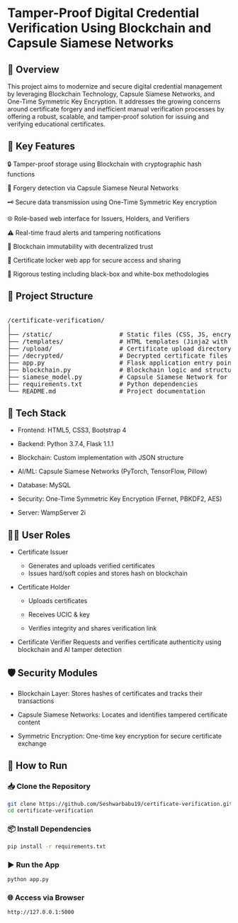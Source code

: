 
# Tamper-Proof Digital Credential Verification Using Blockchain and Capsule Siamese Networks

## 📜 Overview

This project aims to modernize and secure digital credential management by leveraging Blockchain Technology, Capsule Siamese Networks, and One-Time Symmetric Key Encryption. It addresses the growing concerns around certificate forgery and inefficient manual verification processes by offering a robust, scalable, and tamper-proof solution for issuing and verifying educational certificates.

## 🧠 Key Features

🔒 Tamper-proof storage using Blockchain with cryptographic hash functions

🤖 Forgery detection via Capsule Siamese Neural Networks

🗝️ Secure data transmission using One-Time Symmetric Key encryption

🌐 Role-based web interface for Issuers, Holders, and Verifiers

⚠️ Real-time fraud alerts and tampering notifications

🔄 Blockchain immutability with decentralized trust

📲 Certificate locker web app for secure access and sharing

🧪 Rigorous testing including black-box and white-box methodologies

## 📁 Project Structure

<pre lang="bash"> 
/certificate-verification/
│
├── /static/                  # Static files (CSS, JS, encrypted files)
├── /templates/               # HTML templates (Jinja2 with Flask)
├── /upload/                  # Certificate upload directory
├── /decrypted/               # Decrypted certificate files
├── app.py                    # Flask application entry point
├── blockchain.py             # Blockchain logic and structure
├── siamese_model.py          # Capsule Siamese Network for forgery detection
├── requirements.txt          # Python dependencies
└── README.md                 # Project documentation </pre>

## 🔧 Tech Stack
* Frontend: HTML5, CSS3, Bootstrap 4

* Backend: Python 3.7.4, Flask 1.1.1

* Blockchain: Custom implementation with JSON structure

* AI/ML: Capsule Siamese Networks (PyTorch, TensorFlow, Pillow)

* Database: MySQL

* Security: One-Time Symmetric Key Encryption (Fernet, PBKDF2, AES)

* Server: WampServer 2i

## 👨‍💼 User Roles
 * Certificate Issuer
    - Generates and uploads verified certificates
    - Issues hard/soft copies and stores hash on blockchain

* Certificate Holder
  - Uploads certificates

  - Receives UCIC & key

  - Verifies integrity and shares verification link

* Certificate Verifier
  Requests and verifies certificate authenticity using blockchain and AI tamper detection

## 🛡️ Security Modules
 * Blockchain Layer: Stores hashes of certificates and tracks their transactions

 * Capsule Siamese Networks: Locates and identifies tampered certificate content

 * Symmetric Encryption: One-time key encryption for secure certificate exchange

## 🚀 How to Run

 ### 📥 Clone the Repository 
 ```bash 
 git clone https://github.com/Seshwarbabu19/certificate-verification.git
 cd certificate-verification 
 ```
 ### 📦 Install Dependencies 
 ```bash 
 pip install -r requirements.txt
```
 ### ▶️ Run the App 
 ```bash 
 python app.py
```
 ### 🌐 Access via Browser 
 ```bash 
 http://127.0.0.1:5000
```
